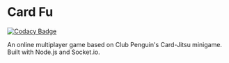 # Card Fu

[![Codacy Badge](https://api.codacy.com/project/badge/Grade/5a64dfaaf97347e1b031660e1a9fdd02)](https://www.codacy.com/app/tobloef/Card-Fu?utm_source=github.com&utm_medium=referral&utm_content=TobLoef/Card-Fu&utm_campaign=badger)

An online multiplayer game based on Club Penguin's Card-Jitsu minigame.
Built with Node.js and Socket.io.
